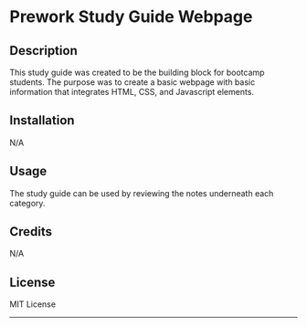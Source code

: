 # Prework Study Guide Webpage

## Description

This study guide was created to be the building block for bootcamp students. The purpose was to create a basic webpage with basic information that integrates HTML, CSS, and Javascript elements. 


## Installation

N/A

## Usage

The study guide can be used by reviewing the notes underneath each category. 

## Credits

N/A

## License

MIT License

---